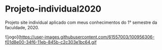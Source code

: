 # Projeto-individual2020
Projeto site individual aplicado com meus conhecimentos do 1° semestre da faculdade, 2020.

![jogo](https://user-images.githubusercontent.com/61557003/100956306-f01d8e00-34f6-11eb-845b-c2c303e1bc64.gif
